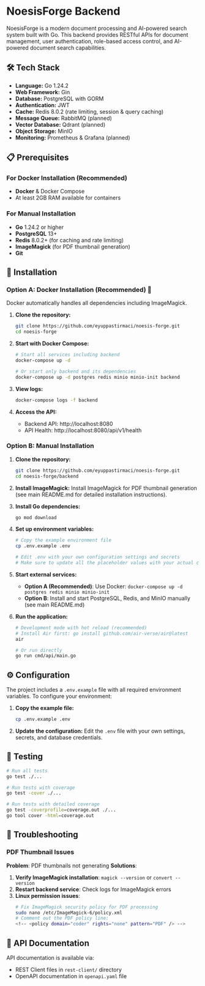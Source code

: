 # NoesisForge Backend

NoesisForge is a modern document processing and AI-powered search system built with Go. This backend provides RESTful APIs for document management, user authentication, role-based access control, and AI-powered document search capabilities.

## 🛠️ Tech Stack

- **Language:** Go 1.24.2
- **Web Framework:** Gin
- **Database:** PostgreSQL with GORM
- **Authentication:** JWT
- **Cache:** Redis 8.0.2 (rate limiting, session & query caching)
- **Message Queue:** RabbitMQ (planned)
- **Vector Database:** Qdrant (planned)
- **Object Storage:** MinIO
- **Monitoring:** Prometheus & Grafana (planned)

## 📋 Prerequisites

### For Docker Installation (Recommended)
- **Docker** & Docker Compose
- At least 2GB RAM available for containers

### For Manual Installation
- **Go** 1.24.2 or higher
- **PostgreSQL** 13+
- **Redis** 8.0.2+ (for caching and rate limiting)
- **ImageMagick** (for PDF thumbnail generation)
- **Git**

## 🚀 Installation

### Option A: Docker Installation (Recommended) 🐳

Docker automatically handles all dependencies including ImageMagick.

1. **Clone the repository:**
   ```bash
   git clone https://github.com/eyuppastirmaci/noesis-forge.git
   cd noesis-forge
   ```

2. **Start with Docker Compose:**
   ```bash
   # Start all services including backend
   docker-compose up -d
   
   # Or start only backend and its dependencies
   docker-compose up -d postgres redis minio minio-init backend
   ```

3. **View logs:**
   ```bash
   docker-compose logs -f backend
   ```

4. **Access the API:**
   - Backend API: http://localhost:8080
   - API Health: http://localhost:8080/api/v1/health

### Option B: Manual Installation

1. **Clone the repository:**
   ```bash
   git clone https://github.com/eyuppastirmaci/noesis-forge.git
   cd noesis-forge/backend
   ```

2. **Install ImageMagick:**
   Install ImageMagick for PDF thumbnail generation (see main README.md for detailed installation instructions).

3. **Install Go dependencies:**
   ```bash
   go mod download
   ```

4. **Set up environment variables:**
   ```bash
   # Copy the example environment file
   cp .env.example .env
   
   # Edit .env with your own configuration settings and secrets
   # Make sure to update all the placeholder values with your actual configuration
   ```

5. **Start external services:**
   - **Option A (Recommended)**: Use Docker: `docker-compose up -d postgres redis minio minio-init`
   - **Option B**: Install and start PostgreSQL, Redis, and MinIO manually (see main README.md)

6. **Run the application:**
   ```bash
   # Development mode with hot reload (recommended)
   # Install Air first: go install github.com/air-verse/air@latest
   air
   
   # Or run directly
   go run cmd/api/main.go
   ```

## ⚙️ Configuration

The project includes a `.env.example` file with all required environment variables. To configure your environment:

1. **Copy the example file:**
   ```bash
   cp .env.example .env
   ```

2. **Update the configuration:**
   Edit the `.env` file with your own settings, secrets, and database credentials.

## 🧪 Testing

```bash
# Run all tests
go test ./...

# Run tests with coverage
go test -cover ./...

# Run tests with detailed coverage
go test -coverprofile=coverage.out ./...
go tool cover -html=coverage.out
```

## 🔧 Troubleshooting

### PDF Thumbnail Issues

**Problem**: PDF thumbnails not generating
**Solutions**:
1. **Verify ImageMagick installation**: `magick --version` or `convert --version`
2. **Restart backend service**: Check logs for ImageMagick errors
3. **Linux permission issues**:
   ```bash
   # Fix ImageMagick security policy for PDF processing
   sudo nano /etc/ImageMagick-6/policy.xml
   # Comment out the PDF policy line:
   <!-- <policy domain="coder" rights="none" pattern="PDF" /> -->
   ```

## 📝 API Documentation

API documentation is available via:
- REST Client files in `rest-client/` directory
- OpenAPI documentation in `openapi.yaml` file 
